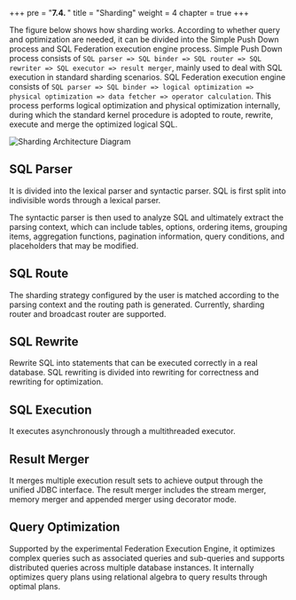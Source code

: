 +++
pre = "<b>7.4. </b>"
title = "Sharding"
weight = 4
chapter = true
+++

The figure below shows how sharding works. According to whether query and optimization are needed, it can be divided into the Simple Push Down process and SQL Federation execution engine process. 
Simple Push Down process consists of `SQL parser => SQL binder => SQL router => SQL rewriter => SQL executor => result merger`, mainly used to deal with SQL execution in standard sharding scenarios. 
SQL Federation execution engine consists of `SQL parser => SQL binder => logical optimization => physical optimization => data fetcher => operator calculation`. 
This process performs logical optimization and physical optimization internally, during which the standard kernel procedure is adopted to route, rewrite, execute and merge the optimized logical SQL.

![Sharding Architecture Diagram](https://shardingsphere.apache.org/document/current/img/sharding/sharding_architecture_en_v3.png)

## SQL Parser

It is divided into the lexical parser and syntactic parser. SQL is first split into indivisible words through a lexical parser. 

The syntactic parser is then used to analyze SQL and ultimately extract the parsing context, which can include tables, options, ordering items, grouping items, aggregation functions, pagination information, query conditions, and placeholders that may be modified.

## SQL Route

The sharding strategy configured by the user is matched according to the parsing context and the routing path is generated. Currently, sharding router and broadcast router are supported.

## SQL Rewrite

Rewrite SQL into statements that can be executed correctly in a real database. SQL rewriting is divided into rewriting for correctness and rewriting for optimization. 

## SQL Execution

 It executes asynchronously through a multithreaded executor.

## Result Merger

It merges multiple execution result sets to achieve output through the unified JDBC interface. The result merger includes the stream merger, memory merger and appended merger using decorator mode.

## Query Optimization

Supported by the experimental Federation Execution Engine, it optimizes complex queries such as associated queries and sub-queries and supports distributed queries across multiple database instances. It internally optimizes query plans using relational algebra to query results through optimal plans.
